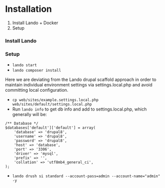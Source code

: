 # Installation

1. Install Lando + Docker
1. Setup


### Install Lando


### Setup

   - `lando start`
   - `lando composer install`

   Here we are deviating from the Lando drupal scaffold approach in order to maintain individual environment settings via settings.local.php and avoid committing local configuration.

   - `cp web/sites/example.settings.local.php web/sites/default/settings.local.php`
   - Run `lando info` to get db info and add to settings.local.php, which generally will be:

```
/** Database */
$databases['default']['default'] = array(
    'database' => 'drupal8',
    'username' => 'drupal8',
    'password' => 'drupal8',
    'host' => 'database',
    'port' => '3306',
    'driver' => 'mysql',
    'prefix' => '',
    'collation' => 'utf8mb4_general_ci',
);
```

   - `lando drush si standard --account-pass=admin --account-name="admin" -y`


